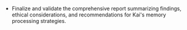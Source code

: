 - Finalize and validate the comprehensive report summarizing findings, ethical considerations, and recommendations for Kai's memory processing strategies.